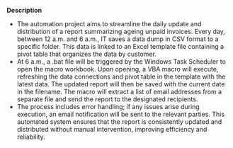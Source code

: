 **Description**

- The automation project aims to streamline the daily update and distribution of a report summarizing ageing unpaid invoices. Every day, between 12 a.m. and 6 a.m., IT saves a data dump in CSV format to a specific folder. This data is linked to an Excel template file containing a pivot table that organizes the data by customer.
- At 6 a.m., a .bat file will be triggered by the Windows Task Scheduler to open the macro workbook. Upon opening, a VBA macro will execute, refreshing the data connections and pivot table in the template with the latest data. The updated report will then be saved with the current date in the filename. The macro will extract a list of email addresses from a separate file and send the report to the designated recipients.
- The process includes error handling; if any issues arise during execution, an email notification will be sent to the relevant parties. This automated system ensures that the report is consistently updated and distributed without manual intervention, improving efficiency and reliability.
